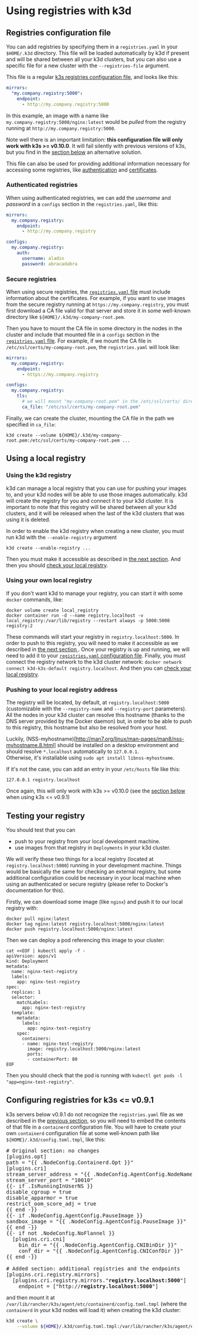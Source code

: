 # Using registries with k3d

## <a name="registries-file"></a>Registries configuration file

You can add registries by specifying them in a `registries.yaml` in your `$HOME/.k3d` directory.
This file will be loaded automatically by k3d if present and will be shared between all your
k3d clusters, but you can also use a specific file for a new cluster with the
`--registries-file` argument.

This file is a regular [k3s registries configuration file](https://rancher.com/docs/k3s/latest/en/installation/airgap/#create-registry-yaml),
and looks like this:

```yaml
mirrors:
  "my.company.registry:5000":
    endpoint:
      - http://my.company.registry:5000
```

In this example, an image with a name like `my.company.registry:5000/nginx:latest` would be
_pulled_ from the registry running at `http://my.company.registry:5000`. 

Note well there is an important limitation: **this configuration file will only work with
k3s >= v0.10.0**. It will fail silently with previous versions of k3s, but you find in the
[section below](#k3s-old) an alternative solution.

This file can also be used for providing additional information necessary for accessing
some registries, like [authentication](#auth) and [certificates](#certs).

### <a name="auth"></a>Authenticated registries

When using authenticated registries, we can add the _username_ and _password_ in a
`configs` section in the `registries.yaml`, like this:

```yaml
mirrors:
  my.company.registry:
    endpoint:
      - http://my.company.registry

configs:
  my.company.registry:
    auth:
      username: aladin
      password: abracadabra
```

### <a name="certs"></a>Secure registries

When using secure registries, the [`registries.yaml` file](#registries-file) must include information
about the certificates. For example, if you want to use images from the secure registry
running at `https://my.company.registry`, you must first download a CA file valid for that server
and store it in some well-known directory like `${HOME}/.k3d/my-company-root.pem`.  

Then you have to mount the CA file in some directory in the nodes in the cluster and
include that mounted file in a `configs` section in the [`registries.yaml` file](#registries-file).
For example, if we mount the CA file in `/etc/ssl/certs/my-company-root.pem`, the `registries.yaml`
will look like:

```yaml
mirrors:
  my.company.registry:
    endpoint:
      - https://my.company.registry

configs:
  my.company.registry:
    tls:
      # we will mount "my-company-root.pem" in the /etc/ssl/certs/ directory.
      ca_file: "/etc/ssl/certs/my-company-root.pem"
```

Finally, we can create the cluster, mounting the CA file in the path we
specified in `ca_file`:

```shell script
k3d create --volume ${HOME}/.k3d/my-company-root.pem:/etc/ssl/certs/my-company-root.pem ...
```

## Using a local registry

### Using the k3d registry

k3d can manage a local registry that you can use for pushing your images to, and your k3d nodes
will be able to use those images automatically. k3d will create the registry for you and connect
it to your k3d cluster. It is important to note that this registry will be shared between all
your k3d clusters, and it will be released when the last of the k3d clusters that was using it 
is deleted.

In order to enable the k3d registry when creating a new cluster, you must run k3d with the 
`--enable-registry` argument

```shell script
k3d create --enable-registry ...
```

Then you must make it accessible as described in [the next section](#etc-hosts). And
then you should [check your local registry](#testing).

### Using your own local registry 

If you don't want k3d to manage your registry, you can start it with some `docker` commands, like:

```shell script
docker volume create local_registry
docker container run -d --name registry.localhost -v local_registry:/var/lib/registry --restart always -p 5000:5000 registry:2
```

These commands will start your registry in `registry.localhost:5000`. In order to push to this registry, you will
need to make it accessible as we described in [the next section ](#etc-hosts). Once your
registry is up and running, we will need to add it to your [`registries.yaml` configuration file](#registries-file).
Finally, you must connect the registry network to the k3d cluster network:
`docker network connect k3d-k3s-default registry.localhost`. And then you can
[check your local registry](#testing).

### <a name="etc-hosts"></a>Pushing to your local registry address

The registry will be located, by default, at `registry.localhost:5000` (customizable with the `--registry-name`
and `--registry-port` parameters). All the nodes in your k3d cluster can resolve this hostname (thanks to the
DNS server provided by the Docker daemon) but, in order to be able to push to this registry, this hostname
but also be resolved from your host.

Luckily, (NSS-myhostname)[http://man7.org/linux/man-pages/man8/nss-myhostname.8.html] should be installed on a desktop environment
and should resolve `*.localhost` automatically to `127.0.0.1`.  
Otherwise, it's installable using `sudo apt install libnss-myhostname`.

If it's not the case, you can add an entry in your `/etc/hosts` file like this:

```shell script
127.0.0.1 registry.localhost
``` 

Once again, this will only work with k3s >= v0.10.0 (see the [section below](#k3s-old)
when using k3s <= v0.9.1)

## <a name="testing"></a>Testing your registry

You should test that you can
* push to your registry from your local development machine.
* use images from that registry in `Deployments` in your k3d cluster.

We will verify these two things for a local registry (located at `registry.localhost:5000`) running
in your development machine. Things would be basically the same for checking an external
registry, but some additional configuration could be necessary in your local machine when
using an authenticated or secure registry (please refer to Docker's documentation for this).

Firstly, we can download some image (like `nginx`) and push it to our local registry with:

```shell script
docker pull nginx:latest
docker tag nginx:latest registry.localhost:5000/nginx:latest
docker push registry.localhost:5000/nginx:latest
```

Then we can deploy a pod referencing this image to your cluster:

```shell script
cat <<EOF | kubectl apply -f -
apiVersion: apps/v1
kind: Deployment
metadata:
  name: nginx-test-registry
  labels:
    app: nginx-test-registry
spec:
  replicas: 1
  selector:
    matchLabels:
      app: nginx-test-registry
  template:
    metadata:
      labels:
        app: nginx-test-registry
    spec:
      containers:
      - name: nginx-test-registry
        image: registry.localhost:5000/nginx:latest
        ports:
        - containerPort: 80
EOF
```

Then you should check that the pod is running with `kubectl get pods -l "app=nginx-test-registry"`.

## <a name="k3s-old"></a>Configuring registries for k3s <= v0.9.1

k3s servers below v0.9.1 do not recognize the `registries.yaml` file as we described in
the [previous section](#registries-file), so you will need to embed the contents of that
file in a `containerd` configuration file. You will have to create your own `containerd`
configuration file at some well-known path like `${HOME}/.k3d/config.toml.tmpl`, like this:

<pre>
# Original section: no changes
[plugins.opt]
path = "{{ .NodeConfig.Containerd.Opt }}"
[plugins.cri]
stream_server_address = "{{ .NodeConfig.AgentConfig.NodeName }}"
stream_server_port = "10010"
{{- if .IsRunningInUserNS }}
disable_cgroup = true
disable_apparmor = true
restrict_oom_score_adj = true
{{ end -}}
{{- if .NodeConfig.AgentConfig.PauseImage }}
sandbox_image = "{{ .NodeConfig.AgentConfig.PauseImage }}"
{{ end -}}
{{- if not .NodeConfig.NoFlannel }}
  [plugins.cri.cni]
    bin_dir = "{{ .NodeConfig.AgentConfig.CNIBinDir }}"
    conf_dir = "{{ .NodeConfig.AgentConfig.CNIConfDir }}"
{{ end -}}

# Added section: additional registries and the endpoints
[plugins.cri.registry.mirrors]
  [plugins.cri.registry.mirrors."<b>registry.localhost:5000</b>"]
    endpoint = ["http://<b>registry.localhost:5000</b>"]
</pre>

and then mount it at `/var/lib/rancher/k3s/agent/etc/containerd/config.toml.tmpl` (where
the `containerd` in your k3d nodes will load it) when creating the k3d cluster:

```bash
k3d create \
    --volume ${HOME}/.k3d/config.toml.tmpl:/var/lib/rancher/k3s/agent/etc/containerd/config.toml.tmpl
```


